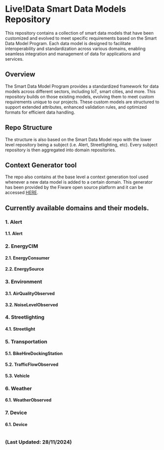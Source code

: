 # Live!Data Smart Data Models Repository
This repository contains a collection of smart data models that have been customized and evolved to meet specific requirements based on the Smart Data Model Program. Each data model is designed to facilitate interoperability and standardization across various domains, enabling seamless integration and management of data for applications and services.

## Overview
The Smart Data Model Program provides a standardized framework for data models across different sectors, including IoT, smart cities, and more. This repository builds on those existing models, evolving them to meet custom requirements unique to our projects. These custom models are structured to support extended attributes, enhanced validation rules, and optimized formats for efficient data handling.

## Repo Structure
The structure is also based on the Smart Data Model repo with the lower level repository being a subject (i.e. Alert, Streetlighting, etc). Every 
subject repository is then aggregated into domain repositories.


## Context Generator tool 
The repo also contains at the base level a context generation tool used whenever a new data model is added to a certain domain. This generator has been provided by the Fiware open source platform and it can be accessed [HERE](https://github.com/FIWARE/tutorials.Understanding-At-Context/tree/NGSI-LD?tab=readme-ov-file#autogenerating-context-files-from-swagger).

## Currently available domains and their models.

### 1. Alert
#### 1.1. Alert
### 2. EnergyCIM
#### 2.1. EnergyConsumer
#### 2.2. EnergySource
### 3. Environment
#### 3.1. AirQualityObserved
#### 3.2. NoiseLevelObserved
### 4. Streetlighting
#### 4.1. Streetlight
### 5. Transportation
#### 5.1. BikeHireDockingStation
#### 5.2. TrafficFlowObserved
#### 5.3. Vehicle
### 6. Weather
#### 6.1. WeatherObserved
### 7. Device
#### 6.1. Device
#
#
#
#
#
### (Last Updated: 28/11/2024)

